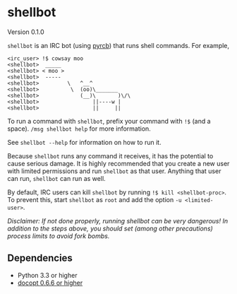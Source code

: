 shellbot
========

Version 0.1.0

`shellbot` is an IRC bot (using [pyrcb](https://github.com/nickolas360/pyrcb))
that runs shell commands. For example,

```
<irc_user> !$ cowsay moo
<shellbot>  _____
<shellbot> < moo >
<shellbot>  -----
<shellbot>         \   ^__^
<shellbot>          \  (oo)\_______
<shellbot>             (__)\       )\/\
<shellbot>                 ||----w |
<shellbot>                 ||     ||
```

To run a command with `shellbot`, prefix your command with `!$` (and a space).
`/msg shellbot help` for more information.

See `shellbot --help` for information on how to run it.

Because `shellbot` runs any command it receives, it has the potential to cause
serious damage. It is highly recommended that you create a new user with
limited permissions and run `shellbot` as that user. Anything that user can
run, `shellbot` can run as well.

By default, IRC users can kill `shellbot` by running `!$ kill <shellbot-proc>`.
To prevent this, start `shellbot` as `root` and add the option `-u
<limited-user>`.

*Disclaimer: If not done properly, running shellbot can be very dangerous! In
addition to the steps above, you should set (among other precautions) process
limits to avoid fork bombs.*

Dependencies
------------

* Python 3.3 or higher
* [docopt 0.6.6 or higher](https://pypi.python.org/pypi/docopt)
